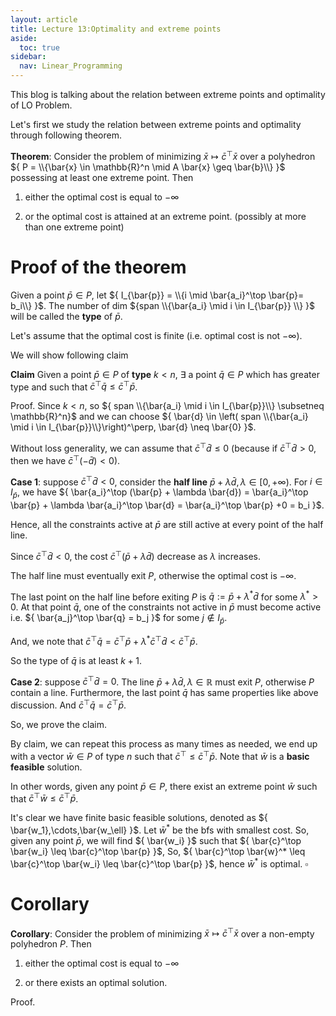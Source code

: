 ```yaml
---
layout: article
title: Lecture 13:Optimality and extreme points
aside:
  toc: true
sidebar:
  nav: Linear_Programming
---
```


This blog is talking about the relation between extreme points and optimality of LO Problem.

<!--more--> 

Let's first we study the relation between extreme points and optimality through following theorem.

<b>Theorem</b>: Consider the problem of minimizing ${ \bar{x} \mapsto \bar{c}^\top \bar{x} }$ over a polyhedron ${ P = \\{\bar{x} \in \mathbb{R}^n \mid A \bar{x} \geq \bar{b}\\} }$ possessing at least one extreme point.  Then 

1. either the optimal cost is equal to ${ -\infty }$

2. or the optimal cost is attained at an extreme point. (possibly at more than one extreme point)

# Proof of the theorem

Given a point ${ \bar{p} \in P }$, let ${ I_{\bar{p}} = \\{i \mid \bar{a_i}^\top \bar{p}= b_i\\} }$. The number of dim ${span \\{\bar{a_i} \mid i \in I_{\bar{p}} \\} }$ will be called the <b>type</b> of ${ \bar{p} }$.

Let's assume that the optimal cost is finite (i.e. optimal cost is not ${ -\infty }$).

We will show following claim

<b>Claim</b> Given a point ${ \bar{p} \in P }$ of <b>type</b> ${ k < n }$, ${ \exists }$ a point ${ \bar{q} \in P }$ which has greater type and such that ${ \bar{c}^\top \bar{q} \leq \bar{c}^\top \bar{p} }$.

Proof. Since ${ k<n }$, so ${ span \\{\bar{a_i} \mid i \in I_{\bar{p}}\\} \subsetneq \mathbb{R}^n}$ and we can choose ${ \bar{d} \in \left( span \\{\bar{a_i} \mid i \in I_{\bar{p}}\\}\right)^\perp, \bar{d} \neq \bar{0} }$.

Without loss generality, we can assume that ${ \bar{c}^\top \bar{d} \leq 0 }$ (because if ${ \bar{c}^\top \bar{d} > 0 }$, then we have ${ \bar{c}^\top (- \bar{d}) < 0 }$). 

<b>Case 1</b>: suppose ${ \bar{c}^\top \bar{d} < 0 }$, consider the <b>half line</b> ${ \bar{p} + \lambda \bar{d}, \lambda \in [0,+\infty) }$. For ${ i \in I_{\bar{p}} }$, we have ${ \bar{a_i}^\top (\bar{p} + \lambda \bar{d}) = \bar{a_i}^\top \bar{p} +  \lambda \bar{a_i}^\top \bar{d} = \bar{a_i}^\top \bar{p} +0 = b_i }$.

Hence, all the constraints active at ${ \bar{p} }$ are still active at every point of the half line. 

Since ${ \bar{c}^\top \bar{d} < 0 }$, the cost ${ \bar{c}^\top (\bar{p} + \lambda \bar{d}) }$ decrease as ${ \lambda }$ increases. 

The half line must eventually exit ${ P }$, otherwise the optimal cost is ${ - \infty }$.

The last point on the half line before exiting ${ P }$ is ${ \bar{q} := \bar{p} + \lambda ^* \bar{d} }$ for some ${ \lambda^* > 0 }$. At that point ${ \bar{q} }$, one of the constraints not active in ${ \bar{p} }$ must become active i.e. ${ \bar{a_j}^\top \bar{q} = b_j  }$ for some ${ j \notin I_{\bar{p}} }$.

And, we note that ${ \bar{c}^\top \bar{q} = \bar{c}^\top \bar{p} + \lambda^*  \bar{c}^\top  \bar{d} < \bar{c}^\top \bar{p}}$.

So the type of ${ \bar{q} }$ is at least ${ k+1 }$. 

<b>Case 2</b>: suppose ${ \bar{c}^\top \bar{d} = 0 }$. The line ${ \bar{p} + \lambda \bar{d}, \lambda \in \mathbb{R} }$ must exit ${ P }$, otherwise ${ P }$ contain a line. Furthermore, the last point ${ \bar{q} }$ has same properties like above discussion. And ${ \bar{c}^\top \bar{q} =  \bar{c}^\top \bar{p}}$.

So, we prove the claim.

By claim, we can repeat this process as many times as needed, we end up with a vector ${ \bar{w} \in P }$ of type ${ n }$ such that ${ \bar{c}^\top \leq \bar{c}^\top \bar{p} }$. Note that ${ \bar{w} }$ is a <b>basic feasible</b> solution. 

In other words, given any point ${ \bar{p} \in P }$, there exist an extreme point ${ \bar{w} }$ such that ${\bar{c}^\top \bar{w} \leq  \bar{c}^\top \bar{p} }$.

It's clear we have finite basic feasible solutions, denoted as ${ \bar{w_1},\cdots,\bar{w_\ell} }$. Let ${ \bar{w}^* }$ be the bfs with smallest cost. So, given any point ${ \bar{p} }$, we will find ${ \bar{w_i} }$ such that ${ \bar{c}^\top \bar{w_i} \leq  \bar{c}^\top \bar{p} }$, So, ${ \bar{c}^\top \bar{w}^* \leq \bar{c}^\top \bar{w_i} \leq  \bar{c}^\top \bar{p} }$, hence ${ \bar{w}^* }$ is optimal. ${ \square }$

# Corollary

<b>Corollary</b>: Consider the problem of minimizing ${ \bar{x} \mapsto \bar{c}^\top \bar{x}}$ over a non-empty polyhedron ${ P }$. Then 

1. either the optimal cost is equal to ${ -\infty }$

2. or there exists an optimal solution.

Proof. 